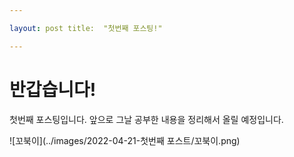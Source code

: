 ```yaml
---

layout: post title:  "첫번째 포스팅!" 

---
```


# 반갑습니다!

첫번째 포스팅입니다. 앞으로 그날 공부한 내용을 정리해서 올릴 예정입니다.

![꼬북이](../images/2022-04-21-첫번째 포스트/꼬북이.png)